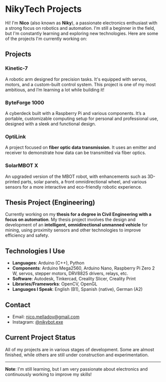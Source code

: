 # NikyTech Projects

Hi! I'm **Nico** (also known as **Niky**), a passionate electronics enthusiast with a strong focus on robotics and automation. I'm still a beginner in the field, but I'm constantly learning and exploring new technologies. Here are some of the projects I'm currently working on:

## Projects

### Kinetic-7
A robotic arm designed for precision tasks. It's equipped with servos, motors, and a custom-built control system. This project is one of my most ambitious, and I’m learning a lot while building it!

### ByteForge 1000
A cyberdeck built with a Raspberry Pi and various components. It’s a portable, customizable computing setup for personal and professional use, designed with a sleek and functional design.

### OptiLink
A project focused on **fiber optic data transmission**. It uses an emitter and receiver to demonstrate how data can be transmitted via fiber optics.

### SolarMBOT X
An upgraded version of the MBOT robot, with enhancements such as 3D-printed parts, solar panels, a front omnidirectional wheel, and various sensors for a more interactive and eco-friendly robotic experience.

## Thesis Project (Engineering)
Currently working on my **thesis for a degree in Civil Engineering with a focus on automation**. My thesis project involves the design and development of an **intelligent, omnidirectional unmanned vehicle** for mining, using proximity sensors and other technologies to improve efficiency and safety.

## Technologies I Use

- **Languages**: Arduino (C++), Python
- **Components**: Arduino Mega2560, Arduino Nano, Raspberry Pi Zero 2 W, servos, stepper motors, DRV8825 drivers, relays, etc.
- **Software**: Autodesk, Tinkercad, Creality Slicer, Creality Print
- **Libraries/Frameworks**: OpenCV, OpenGL
- **Languages I Speak**: English (B1), Spanish (native), German (A2)

## Contact
- Email: [nico.melladov@gmail.com](mailto:nico.melladov@gmail.com)
- Instagram: [@nikybot.exe](https://www.instagram.com/nikybot.exe)

## Current Project Status
All of my projects are in various stages of development. Some are almost finished, while others are still under construction and experimentation.

---

**Note**: I'm still learning, but I am very passionate about electronics and continuously working to improve my skills!
